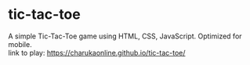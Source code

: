 # tic-tac-toe
A simple Tic-Tac-Toe game using HTML, CSS, JavaScript. Optimized for mobile.<br>
link to play: https://charukaonline.github.io/tic-tac-toe/
